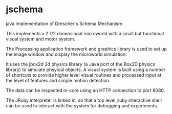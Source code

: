 jschema
=======

java implementation of Drescher's Schema Mechanism

This implements a 2 1/2 dimensinoal microworld with a small but functional visual system
and motor system.

The Processing application framework and graphics library is used to set up the image window
and display the microworld simulation.

It uses the jbox2d 2d physics library (a Java port of the Box2D physics library) to 
simulate phsyical objects. A visual system is built using a number of shortcuts to
provide higher level visual routines and processed input at the level of features
and simple motion detection.

The data can be inspected in-core using an HTTP connection to port 8080. 

The JRuby interpreter is linked in, so that a top level jruby interactive shell can be used to
interact with the system for debugging and experiments. 


